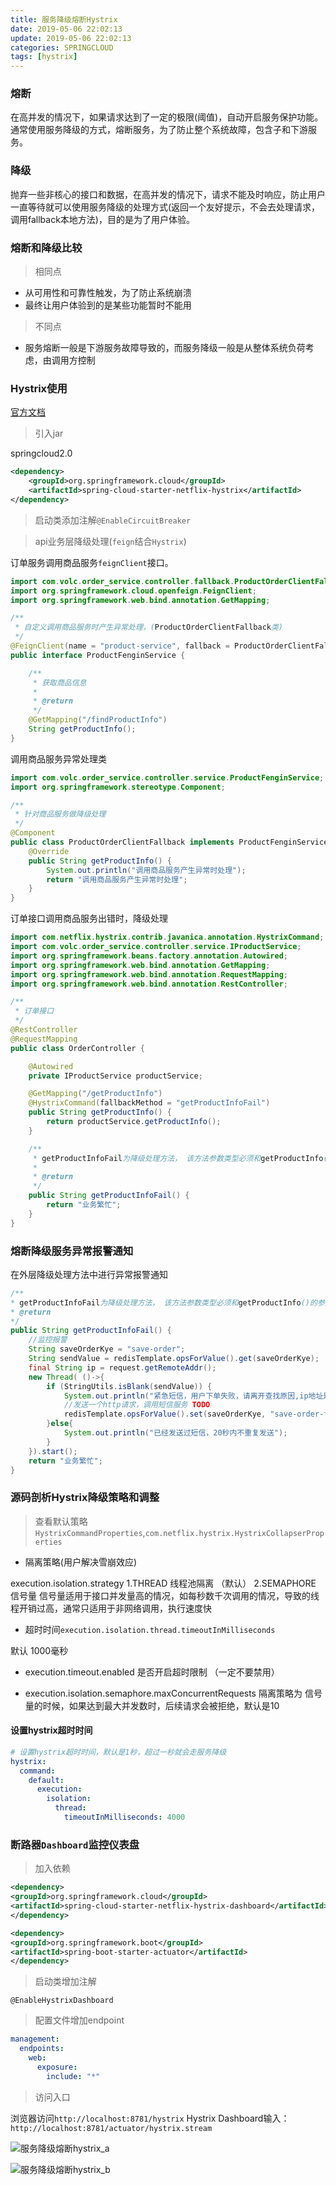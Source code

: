 ```yaml
---
title: 服务降级熔断Hystrix
date: 2019-05-06 22:02:13
update: 2019-05-06 22:02:13
categories: SPRINGCLOUD
tags: [hystrix]
---
```


### 熔断

在高并发的情况下，如果请求达到了一定的极限(阈值)，自动开启服务保护功能。通常使用服务降级的方式，熔断服务，为了防止整个系统故障，包含子和下游服务。

### 降级

抛弃一些非核心的接口和数据，在高并发的情况下，请求不能及时响应，防止用户一直等待就可以使用服务降级的处理方式(返回一个友好提示，不会去处理请求，调用fallback本地方法)，目的是为了用户体验。

### 熔断和降级比较

> 相同点

* 从可用性和可靠性触发，为了防止系统崩溃
* 最终让用户体验到的是某些功能暂时不能用

> 不同点

* 服务熔断一般是下游服务故障导致的，而服务降级一般是从整体系统负荷考虑，由调用方控制
<!-- more -->

### Hystrix使用

<a href="http://cloud.spring.io/spring-cloud-netflix/single/spring-cloud-netflix.html#_circuit_breaker_hystrix_clients">官方文档</a>

> 引入jar

springcloud2.0

```xml
<dependency>
    <groupId>org.springframework.cloud</groupId>
    <artifactId>spring-cloud-starter-netflix-hystrix</artifactId>
</dependency>
```

> 启动类添加注解`@EnableCircuitBreaker`

> api业务层降级处理(`feign`结合`Hystrix`)


订单服务调用商品服务`feignClient`接口。

```java
import com.volc.order_service.controller.fallback.ProductOrderClientFallback;
import org.springframework.cloud.openfeign.FeignClient;
import org.springframework.web.bind.annotation.GetMapping;

/**
 * 自定义调用商品服务时产生异常处理，(ProductOrderClientFallback类)
 */
@FeignClient(name = "product-service", fallback = ProductOrderClientFallback.class)
public interface ProductFenginService {

    /**
     * 获取商品信息
     *
     * @return
     */
    @GetMapping("/findProductInfo")
    String getProductInfo();
}

```

调用商品服务异常处理类

```java
import com.volc.order_service.controller.service.ProductFenginService;
import org.springframework.stereotype.Component;

/**
 * 针对商品服务做降级处理
 */
@Component
public class ProductOrderClientFallback implements ProductFenginService {
    @Override
    public String getProductInfo() {
        System.out.println("调用商品服务产生异常时处理");
        return "调用商品服务产生异常时处理";
    }
}
```

订单接口调用商品服务出错时，降级处理

```java
import com.netflix.hystrix.contrib.javanica.annotation.HystrixCommand;
import com.volc.order_service.controller.service.IProductService;
import org.springframework.beans.factory.annotation.Autowired;
import org.springframework.web.bind.annotation.GetMapping;
import org.springframework.web.bind.annotation.RequestMapping;
import org.springframework.web.bind.annotation.RestController;

/**
 * 订单接口
 */
@RestController
@RequestMapping
public class OrderController {

    @Autowired
    private IProductService productService;

    @GetMapping("/getProductInfo")
    @HystrixCommand(fallbackMethod = "getProductInfoFail")
    public String getProductInfo() {
        return productService.getProductInfo();
    }

    /**
     * getProductInfoFail为降级处理方法， 该方法参数类型必须和getProductInfo()的参数类型一致
     *
     * @return
     */
    public String getProductInfoFail() {
        return "业务繁忙";
    }
}
```

### 熔断降级服务异常报警通知

在外层降级处理方法中进行异常报警通知

```java
/**
* getProductInfoFail为降级处理方法， 该方法参数类型必须和getProductInfo()的参数类型一致
* @return
*/
public String getProductInfoFail() {
    //监控报警
    String saveOrderKye = "save-order";
    String sendValue = redisTemplate.opsForValue().get(saveOrderKye);
    final String ip = request.getRemoteAddr();
    new Thread( ()->{
        if (StringUtils.isBlank(sendValue)) {
            System.out.println("紧急短信，用户下单失败，请离开查找原因,ip地址是="+ip);
            //发送一个http请求，调用短信服务 TODO
            redisTemplate.opsForValue().set(saveOrderKye, "save-order-fail", 20, TimeUnit.SECONDS);
        }else{
            System.out.println("已经发送过短信，20秒内不重复发送");
        }
    }).start();
    return "业务繁忙";
}
```

### 源码剖析Hystrix降级策略和调整

> 查看默认策略`HystrixCommandProperties`,`com.netflix.hystrix.HystrixCollapserProperties`

* 隔离策略(用户解决雪崩效应)

execution.isolation.strategy
1.THREAD 线程池隔离 （默认）
2.SEMAPHORE 信号量
信号量适用于接口并发量高的情况，如每秒数千次调用的情况，导致的线程开销过高，通常只适用于非网络调用，执行速度快

* 超时时间`execution.isolation.thread.timeoutInMilliseconds`

默认 1000毫秒

* execution.timeout.enabled 是否开启超时限制 （一定不要禁用）

* execution.isolation.semaphore.maxConcurrentRequests 隔离策略为 信号量的时候，如果达到最大并发数时，后续请求会被拒绝，默认是10

#### 设置hystrix超时时间

```yml
# 设置hystrix超时时间，默认是1秒，超过一秒就会走服务降级
hystrix:
  command:
    default:
      execution:
        isolation:
          thread:
            timeoutInMilliseconds: 4000
```

### 断路器`Dashboard`监控仪表盘

> 加入依赖

```xml
<dependency>
<groupId>org.springframework.cloud</groupId>
<artifactId>spring-cloud-starter-netflix-hystrix-dashboard</artifactId>
</dependency>

<dependency>
<groupId>org.springframework.boot</groupId>
<artifactId>spring-boot-starter-actuator</artifactId>
</dependency>
```

> 启动类增加注解

```
@EnableHystrixDashboard
```

> 配置文件增加endpoint

```yml
management:
  endpoints:
    web:
      exposure:
        include: "*"
```        

> 访问入口

浏览器访问`http://localhost:8781/hystrix`
Hystrix Dashboard输入： `http://localhost:8781/actuator/hystrix.stream`

![服务降级熔断hystrix_a](https://volc1612.gitee.io/blog/images/服务降级熔断hystrix/服务降级熔断hystrix_a.png)

![服务降级熔断hystrix_b](https://volc1612.gitee.io/blog/images/服务降级熔断hystrix/服务降级熔断hystrix_b.png)